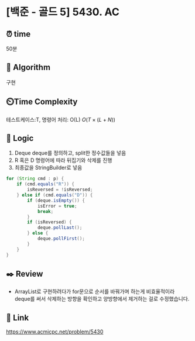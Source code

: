 # [백준 - 골드 5] 5430. AC
 
## ⏰  **time**
50분

## :pushpin: **Algorithm**
구현

## ⏲️**Time Complexity**
테스트케이스:T, 명령어 처리: O(L)
$O(T × (L + N))$

## :round_pushpin: **Logic**
1. Deque<Integer> deque를 정의하고, split한 정수값들을 넣음
2. R 혹은 D 명령어에 따라 뒤집기와 삭제를 진행
3. 최종값을 StringBuilder로 넣음 
```java
for (String cmd : p) {
	if (cmd.equals("R")) {
		isReversed = !isReversed;
	} else if (cmd.equals("D")) {
		if (deque.isEmpty()) {
			isError = true;
			break;
		}
		if (isReversed) {
			deque.pollLast();
		} else {
			deque.pollFirst();
		}
	}
}
```

## :black_nib: **Review**
- ArrayList로 구현하려다가 for문으로 순서를 바꿔가며 하는게 비효율적이라 deque를 써서 삭제하는 방향을 확인하고 양방향에서 제거하는 걸로 수정했습니다.

## 📡 Link
https://www.acmicpc.net/problem/5430
